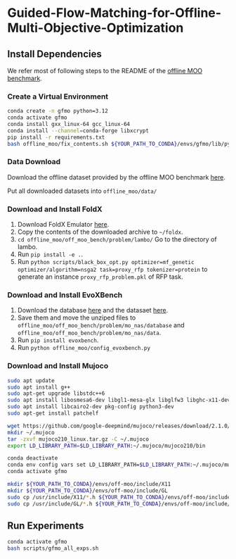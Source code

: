 # Guided-Flow-Matching-for-Offline-Multi-Objective-Optimization

## Install Dependencies

We refer most of following steps to the README of the [offline MOO benchmark](https://github.com/lamda-bbo/offline-moo?tab=readme-ov-file#evoxbench).

### Create a Virtual Environment
```bash
conda create -n gfmo python=3.12
conda activate gfmo
conda install gxx_linux-64 gcc_linux-64
conda install --channel=conda-forge libxcrypt
pip install -r requirements.txt
bash offline_moo/fix_contents.sh ${YOUR_PATH_TO_CONDA}/envs/gfmo/lib/python3.8/site-packages/sklearn/cross_decomposition/pls_.py "pinv2" "pinv"
```

### Data Download
Download the offline dataset provided by the offline MOO benchmark [here](https://drive.google.com/drive/folders/1SvU-p4Q5KAjPlHrDJ0VGiU2Te_v9g3rT).

Put all downloaded datasets into `offline_moo/data/`

### Download and Install FoldX
1. Download FoldX Emulator [here](https://foldxsuite.crg.eu/academic-license-info).
2. Copy the contents of the downloaded archive to `~/foldx`. 
3. `cd offline_moo/off_moo_bench/problem/lambo/` Go to the directory of lambo.
4. Run `pip install -e .`.
5. Run `python scripts/black_box_opt.py optimizer=mf_genetic optimizer/algorithm=nsga2 task=proxy_rfp tokenizer=protein` to generate an instance `proxy_rfp_problem.pkl` of RFP task.

### Download and Install EvoXBench
1. Download the database [here](https://drive.google.com/file/d/11bQ1paHEWHDnnTPtxs2OyVY_Re-38DiO/view) and the datasaet [here](https://drive.google.com/file/d/1r0iSCq1gLFs5xnmp1MDiqcqxNcY5q6Hp/view).
2. Save them and move the unziped files to `offline_moo/off_moo_bench/problem/mo_nas/database` and `offline_moo/off_moo_bench/problem/mo_nas/data`.
3. Run `pip install evoxbench`.
4. Run `python offline_moo/config_evoxbench.py`

### Download and Install Mujoco
```bash
sudo apt update
sudo apt install g++
sudo apt-get upgrade libstdc++6
sudo apt install libosmesa6-dev libgl1-mesa-glx libglfw3 libghc-x11-dev
sudo apt install libcairo2-dev pkg-config python3-dev
sudo apt-get install patchelf

wget https://github.com/google-deepmind/mujoco/releases/download/2.1.0/mujoco210-linux-x86_64.tar.gz -O mujoco210_linux.tar.gz
mkdir ~/.mujoco
tar -zxvf mujoco210_linux.tar.gz -C ~/.mujoco
export LD_LIBRARY_PATH=$LD_LIBRARY_PATH:~/.mujoco/mujoco210/bin

conda deactivate
conda env config vars set LD_LIBRARY_PATH=$LD_LIBRARY_PATH:~/.mujoco/mujoco210/bin:/usr/lib/nvidia
conda activate gfmo

mkdir ${YOUR_PATH_TO_CONDA}/envs/off-moo/include/X11
mkdir ${YOUR_PATH_TO_CONDA}/envs/off-moo/include/GL
sudo cp /usr/include/X11/*.h ${YOUR_PATH_TO_CONDA}/envs/off-moo/include/X11/
sudo cp /usr/include/GL/*.h ${YOUR_PATH_TO_CONDA}/envs/off-moo/include/GL 
```

## Run Experiments
```bash
conda activate gfmo
bash scripts/gfmo_all_exps.sh
```